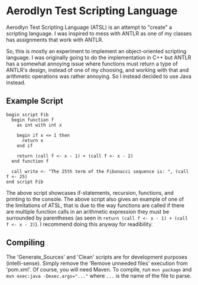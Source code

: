 # Aerodlyn Test Scripting Language

Aerodlyn Test Scripting Language (ATSL) is an attempt to "create" a scripting language. I was inspired to mess 
with ANTLR as one of my classes has assignments that work with ANTLR.

So, this is mostly an experiment to implement an object-oriented scripting language. I was originally going to 
do the implementation in C++ but ANTLR has a somewhat annoying issue where functions must return a type of 
ANTLR's design, instead of one of my choosing, and working with that and arithmetic operations was rather 
annoying. So I instead decided to use Java instead.

## Example Script
```
begin script Fib 
  begin function f
    as int with int x
    
    begin if x <= 1 then
      return x
    end if
    
    return (call f <- x - 1) + (call f <- x - 2)
  end function f
  
  call write <- "The 25th term of the Fibonacci sequence is: ", (call f <- 25)
end script Fib
```

The above script showcases if-statements, recursion, functions, and printing to the console. The above script also gives an example of one of the limitations of ATSL, that is due to the way functions are called if there are multiple function calls in an arithmetic expression they must be surrounded by parentheses (as seen in `return (call f <- x - 1) + (call f <- x - 2)`). I recommend doing this anyway for readibility.

## Compiling

The 'Generate_Sources' and 'Clean' scripts are for development purposes (intelli-sense). Simply remove the 'Remove unneeded files' execution from 'pom.xml'. Of course, you will need Maven. To compile, run `mvn package` and `mvn exec:java -Dexec.args="..."` where `...` is the name of the file to parse.
